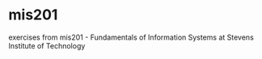 # mis201
exercises from mis201 - Fundamentals of Information Systems at Stevens Institute of Technology
